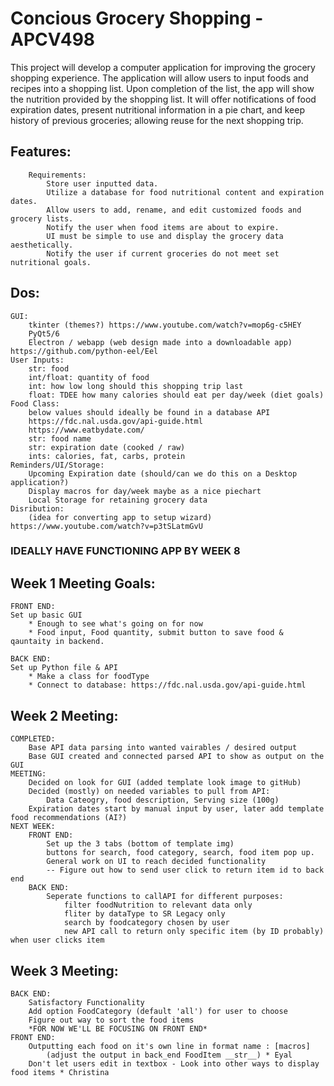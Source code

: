 # Concious Grocery Shopping - APCV498
This project will develop a computer application for improving the grocery shopping experience. 
The application will allow users to input foods and recipes into a shopping list. 
Upon completion of the list, the app will show the nutrition provided by the shopping list.
It will offer notifications of food expiration dates, present nutritional information in a pie chart,
and keep history of previous groceries; allowing reuse for the next shopping trip.

## Features:
        Requirements:
            Store user inputted data.
            Utilize a database for food nutritional content and expiration dates.
            Allow users to add, rename, and edit customized foods and grocery lists.
            Notify the user when food items are about to expire.
            UI must be simple to use and display the grocery data aesthetically.
            Notify the user if current groceries do not meet set nutritional goals.
##  Dos:
    GUI:
        tkinter (themes?) https://www.youtube.com/watch?v=mop6g-c5HEY
        PyQt5/6 
        Electron / webapp (web design made into a downloadable app) https://github.com/python-eel/Eel
    User Inputs:
        str: food
        int/float: quantity of food
        int: how low long should this shopping trip last
        float: TDEE how many calories should eat per day/week (diet goals)
    Food Class: 
        below values should ideally be found in a database API 
        https://fdc.nal.usda.gov/api-guide.html
        https://www.eatbydate.com/
        str: food name 
        str: expiration date (cooked / raw) 
        ints: calories, fat, carbs, protein
    Reminders/UI/Storage:
        Upcoming Expiration date (should/can we do this on a Desktop application?)
        Display macros for day/week maybe as a nice piechart
        Local Storage for retaining grocery data
    Disribution:
        (idea for converting app to setup wizard) https://www.youtube.com/watch?v=p3tSLatmGvU


### IDEALLY HAVE FUNCTIONING APP BY WEEK 8

## Week 1 Meeting Goals:
    FRONT END:
    Set up basic GUI
        * Enough to see what's going on for now
        * Food input, Food quantity, submit button to save food & qauntaity in backend.

    BACK END:
    Set up Python file & API
        * Make a class for foodType 
        * Connect to database: https://fdc.nal.usda.gov/api-guide.html

## Week 2 Meeting:
    COMPLETED:
        Base API data parsing into wanted vairables / desired output
        Base GUI created and connected parsed API to show as output on the GUI
    MEETING:
        Decided on look for GUI (added template look image to gitHub)
        Decided (mostly) on needed variables to pull from API:
            Data Cateogry, food description, Serving size (100g)
        Expiration dates start by manual input by user, later add template food recommendations (AI?)
    NEXT WEEK:
        FRONT END:
            Set up the 3 tabs (bottom of template img)
            buttons for search, food category, search, food item pop up.
            General work on UI to reach decided functionality
            -- Figure out how to send user click to return item id to back end
        BACK END:
            Seperate functions to callAPI for different purposes: 
                filter foodNutrition to relevant data only
                fliter by dataType to SR Legacy only
                search by foodcategory chosen by user
                new API call to return only specific item (by ID probably) when user clicks item

## Week 3 Meeting:
    BACK END:
        Satisfactory Functionality
        Add option FoodCategory (default 'all') for user to choose
        Figure out way to sort the food items
        *FOR NOW WE'LL BE FOCUSING ON FRONT END*
    FRONT END:
        Outputting each food on it's own line in format name : [macros]
            (adjust the output in back_end FoodItem __str__) * Eyal
        Don't let users edit in textbox - Look into other ways to display food items * Christina
